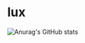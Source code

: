 # lux
![Anurag's GitHub stats](https://github-readme-stats.vercel.app/api?username=luxTx&show_icons=true&theme=transparent)
